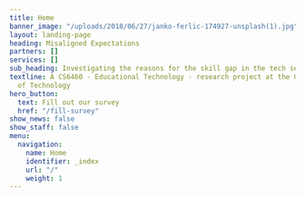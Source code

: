 ```yaml
---
title: Home
banner_image: "/uploads/2018/06/27/janko-ferlic-174927-unsplash(1).jpg"
layout: landing-page
heading: Misaligned Expectations
partners: []
services: []
sub_heading: Investigating the reasons for the skill gap in the tech sector
textline: A CS6460 - Educational Technology - research project at the Georgia Institute
  of Technology
hero_button:
  text: Fill out our survey
  href: "/fill-survey"
show_news: false
show_staff: false
menu:
  navigation:
    name: Home
    identifier: _index
    url: "/"
    weight: 1
---
```

